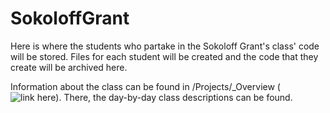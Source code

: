# SokoloffGrant
Here is where the students who partake in the Sokoloff Grant's class' code will be stored. Files for each student will be created and the code that they create will be archived here.

Information about the class can be found in /Projects/\_Overview (![link here](/Projects/Overview)). There, the day-by-day class descriptions can be found.


